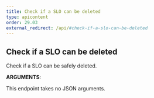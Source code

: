 ```yaml
---
title: Check if a SLO can be deleted
type: apicontent
order: 29.03
external_redirect: /api/#check-if-a-slo-can-be-deleted
---
```


## Check if a SLO can be deleted

Check if a SLO can be safely deleted.

**ARGUMENTS**:

This endpoint takes no JSON arguments.
